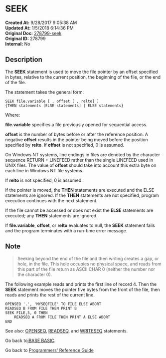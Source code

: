 # SEEK

**Created At:** 9/28/2017 9:05:38 AM  
**Updated At:** 1/5/2018 6:14:36 PM  
**Original Doc:** [278799-seek](https://docs.jbase.com/36868-jbase-basic/278799-seek)  
**Original ID:** 278799  
**Internal:** No  

## Description

The **SEEK** statement is used to move the file pointer by an offset specified in bytes, relative to the current position, the beginning of the file, or the end of the file.

The statement takes the general form:

```
SEEK file.variable [ , offset [ , relto] ]
{THEN statements [ELSE statements] | ELSE statements}
```

Where:

**file.variable** specifies a file previously opened for sequential access.

**offset** is the number of bytes before or after the reference position. A negative **offset** results in the pointer being moved before the position specified by **relto**. If **offset** is not specified, 0 is assumed.

On Windows NT systems, line endings in files are denoted by the character sequence RETURN + LINEFEED rather than the single LINEFEED used in UNIX files. The value of **offset** should take into account this extra byte on each line in Windows NT file systems.

If **relto** is not specified, 0 is assumed.

If the pointer is moved, the **THEN** statements are executed and the ELSE statements are ignored. If the **THEN** statements are not specified, program execution continues with the next statement.

If the file cannot be accessed or does not exist the **ELSE** statements are executed; any **THEN** statements are ignored.

If **file.variable**, **offset**, or **relto** evaluates to null, the **SEEK** statement fails and the program terminates with a run-time error message.

## Note

> Seeking beyond the end of the file and then writing creates a gap, or hole, in the file. This hole occupies no physical space, and reads from this part of the file return as ASCII CHAR 0 (neither the number nor the character 0).

The following example reads and prints the first line of record 4. Then the **SEEK** statement moves the pointer five bytes from the front of the file, then reads and prints the rest of the current line.

```
OPENSEQ '.', 'MYSEQFILE' TO FILE ELSE ABORT
READSEQ B FROM FILE THEN PRINT B
SEEK FILE,5, 0 THEN
    READSEQ A FROM FILE THEN PRINT A ELSE ABORT
END
```

See also: [OPENSEQ](./../openseq), [READSEQ](./../readseq), and [WRITESEQ](./../writeseq) statements.

Go back to[jBASE BASIC](./../jbase-basic-programmers-reference-guide).

Go back to [Programmers' Reference Guide](./../../reference-guides/jbc/README.md)
